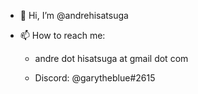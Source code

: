 - 👋 Hi, I’m @andrehisatsuga

<!--- 👀 I’m interested in ...
- 🌱 I’m currently learning ...
- 💞️ I’m looking to collaborate on ...
-->
- 📫 How to reach me: 
  - andre dot hisatsuga at gmail dot com

  - Discord: @garytheblue#2615

<!---
andrehisatsuga/andrehisatsuga is a ✨ special ✨ repository because its `README.md` (this file) appears on your GitHub profile.
You can click the Preview link to take a look at your changes.
--->
